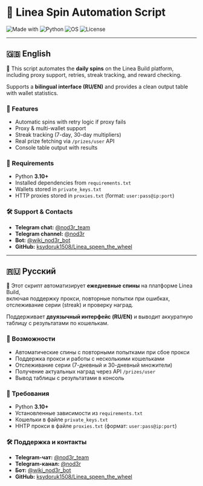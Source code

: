 # 🎯 Linea Spin Automation Script

![Made with](https://img.shields.io/badge/Made%20with-Python-blue)
![Python](https://img.shields.io/badge/Python-3.10%2B-blue)
![OS](https://img.shields.io/badge/OS-Ubuntu%2020.04%2F22.04-orange)
![License](https://img.shields.io/badge/License-MIT-green)

---

## 🇬🇧 English

🚀 This script automates the **daily spins** on the Linea Build platform,  
including proxy support, retries, streak tracking, and reward checking.

Supports a **bilingual interface (RU/EN)** and provides a clean output table with wallet statistics.

### 📌 Features
- Automatic spins with retry logic if proxy fails
- Proxy & multi-wallet support
- Streak tracking (7-day, 30-day multipliers)
- Real prize fetching via `/prizes/user` API
- Console table output with results

### 📂 Requirements
- Python **3.10+**
- Installed dependencies from `requirements.txt`
- Wallets stored in `private_keys.txt`
- HTTP proxies stored in `proxies.txt` (format: `user:pass@ip:port`)

### 🛠 Support & Contacts
- **Telegram chat:** [@nod3r_team](https://t.me/nod3r_team)  
- **Telegram channel:** [@nod3r](https://t.me/nod3r)  
- **Bot:** [@wiki_nod3r_bot](https://t.me/wiki_nod3r_bot)  
- **GitHub:** [ksydoruk1508/Linea_speen_the_wheel](https://github.com/ksydoruk1508/Linea_speen_the_wheel)

---

## 🇷🇺 Русский

🚀 Этот скрипт автоматизирует **ежедневные спины** на платформе Linea Build,  
включая поддержку прокси, повторные попытки при ошибках, отслеживание серии (streak) и проверку наград.

Поддерживает **двуязычный интерфейс (RU/EN)** и выводит аккуратную таблицу с результатами по кошелькам.

### 📌 Возможности
- Автоматические спины с повторными попытками при сбое прокси
- Поддержка прокси и работы с несколькими кошельками
- Отслеживание серии (7-дневный и 30-дневный множители)
- Получение актуальных наград через API `/prizes/user`
- Вывод таблицы с результатами в консоль

### 📂 Требования
- Python **3.10+**
- Установленные зависимости из `requirements.txt`
- Кошельки в файле `private_keys.txt`
- HHTP прокси в файле `proxies.txt` (формат: `user:pass@ip:port`)

### 🛠 Поддержка и контакты
- **Telegram-чат:** [@nod3r_team](https://t.me/nod3r_team)  
- **Telegram-канал:** [@nod3r](https://t.me/nod3r)  
- **Бот:** [@wiki_nod3r_bot](https://t.me/wiki_nod3r_bot)  
- **GitHub:** [ksydoruk1508/Linea_speen_the_wheel](https://github.com/ksydoruk1508/Linea_speen_the_wheel)

